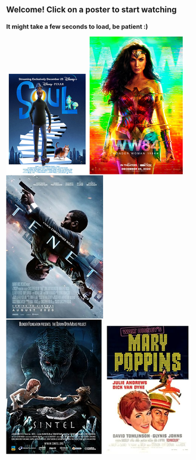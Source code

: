 ## Welcome! Click on a poster to start watching 
### It might take a few seconds to load, be patient :)
[![Soul](https://raw.githubusercontent.com/mat-mo/shooroo/gh-pages/assets/Soul_Poster.jpg)](https://mat-mo.github.io/shooroo/video/soul.html)
[![Wonder woman 1984](https://raw.githubusercontent.com/mat-mo/shooroo/gh-pages/assets/Wonder_Woman_1984.png)](https://mat-mo.github.io/shooroo/video/wonder_woman_1984.html)
[![Tenet](//raw.githubusercontent.com/mat-mo/shooroo/gh-pages/assets/Tenet_movie_poster.jpg)](https://mat-mo.github.io/shooroo/video/tenet.html)
[![Sintel](https://raw.githubusercontent.com/mat-mo/shooroo/gh-pages/assets/Sintel_poster.jpg)](https://mat-mo.github.io/shooroo/video/sintel.html)
[![Mary Poppins](https://raw.githubusercontent.com/mat-mo/shooroo/gh-pages/assets/Marypoppins.jpg)](https://mat-mo.github.io/shooroo/video/mary_poppins.html)

